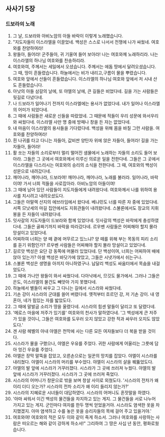## 사사기 5장

### 드보라의 노래
1. 그 날, 드보라와 아비노암의 아들 바락이 이렇게 노래했습니다.
2. "지도자들이 이스라엘을 이끌었네. 백성은 스스로 나서서 전쟁에 나가 싸웠네. 여호와를 찬양하여라!
3. 왕들아, 들어라! 군주들아, 귀 기울여 들어 보아라! 나는 여호와께 노래하리라. 나는 이스라엘의 하나님 여호와를 찬송하리라.
4. 여호와여, 주께서는 세일에서 오셨습니다. 주께서는 에돔 땅에서 달려오셨습니다. 그 때, 땅이 흔들렸습니다. 하늘에서는 비가 내리고,구름이 물을 뿌렸습니다.
5. 여호와 앞에서 산들이 흔들렸습니다. 이스라엘의 하나님 여호와 앞에서 저 시내 산도 흔들렸습니다.
6. 아낫의 아들 삼갈의 날에, 또 야엘의 날에, 큰 길들은 비었다네. 길을 가는 사람들은 뒷길로 다녔다네.
7. 나 드보라가 일어나기 전까지 이스라엘에는 용사가 없었다네. 내가 일어나 이스라엘의 어미가 되었다네.
8. 그 때에 사람들은 새로운 신들을 따랐었네. 그 때문에 적들이 우리 성문에 와서우리와 싸웠다네. 이스라엘 사만 명 중에 방패나 창을 든 자는 없었다네.
9. 내 마음이 이스라엘의 용사들을 기다렸다네. 백성을 위해 몸을 바칠 그런 사람을. 여호와를 찬양하여라!
10. 흰 나귀를 타고 다니는 자들아, 값비싼 양탄자 위에 앉은 자들아, 들어라! 길을 가는 자들아, 들어라!
11. 활 쏘는 자들의 소리로부터 멀리 떨어진 샘물에서 노래하는 자들의 소리도 들어 보아라. 그들은 그 곳에서 여호와께서 이루신 의로운 일을 전한다네. 그들은 그 곳에서 이스라엘을 다스리시는 여호와의 승리의 소식을 전한다네. 그 때, 여호와의 백성이 성문으로 내려갔다네.
12. 깨어나라, 깨어나라, 드보라여! 깨어나라, 깨어나라, 노래를 불러라. 일어나라, 바락이여! 가서 너희 적들을 사로잡아라. 아비노암의 아들이여!
13. 그 때에 남아 있던 사람들이 지도자들에게 내려왔다네. 여호와께서 나를 위하여 용사를 치시려고 내려오셨도다.
14. 그들은 아말렉 산지의 에브라임에서 왔다네. 베냐민도 너를 따른 자 중에 있었다네. 서쪽 므낫세의 마길 집안에서도 지휘관들이 내려왔다네. 스불론에서도 장교의 지휘봉을 든 자들이 내려왔다네.
15. 잇사갈의 지도자들이 드보라와 함께 있었다네. 잇사갈의 백성은 바락에게 충성하였다네. 그들은 골짜기까지 바락을 따라갔다네. 르우벤 사람들은 어찌해야 할지 몰라 망설이고 있었다네.
16. 어찌하여 너희는 양 떼 곁에 머무르고 있느냐? 양 떼를 위해 부는 목동의 피리 소리를 듣기 위함인가? 르우벤 사람들은 어찌해야 할지 몰라 망설이고 있었다네.
17. 길르앗 백성은 요단 강 동쪽에 머물러 있었다네. 단 백성이여, 너희는 어찌하여 배에 앉아 있는가? 아셀 백성은 바닷가에 앉았고, 그들은 시냇가에서 쉬는구나.
18. 스불론 백성은 생명을 아끼지 아니하였구나. 납달리 백성도 싸움터에서 목숨을 내걸었도다.
19. 그 때에 가나안 왕들이 와서 싸웠다네. 다아낙에서, 므깃도 물가에서. 그러나 그들은 은도, 이스라엘의 물건도 빼앗아 가지 못했다네.
20. 하늘에서 별들이 싸우고 그 다니는 길에서 시스라와 싸웠다네.
21. 기손 강이 시스라의 군대를 쓸어 버렸다네. 옛적부터 흐르던 강, 저 기손 강이. 내 영혼아, 네가 힘있는 자를 밟았도다.
22. 그 때에 말발굽 소리가 땅을 울렸다네. 시스라의 힘센 말들이 달리고 또 달렸다네.
23. '메로스 마을에 저주가 있기를' 여호와의 천사가 말하였다네. '그 백성에게 큰 저주가 있을 것이니, 그들은 여호와를 도우러 오지 않았고 강한 적과 싸우러 오지도 않았도다.'
24. 겐 사람 헤벨의 아내 야엘은 천막에 사는 다른 모든 여자들보다 더 복을 받을 것이다.
25. 시스라가 물을 구했으나, 야엘은 우유를 주었다. 귀한 사람에게 어울리는 그릇에 담아 엉긴 우유를 주었다.
26. 야엘은 장막 말뚝을 잡았고, 오른손으로는 일꾼의 망치를 잡았다. 야엘이 시스라를 내리쳤다. 야엘이 시스라의 머리를 부수었다. 야엘이 시스라의 살을 꿰뚫었도다.
27. 야엘의 발 앞에 시스라가 거꾸러졌다. 시스라가 그 곳에 쓰러져 누웠다. 야엘의 발 앞에 시스라가 거꾸러졌다. 시스라가 그 곳에 쓰러져 죽었다.
28. 시스라의 어머니가 창문으로 밖을 보며 창살 사이로 외쳤도다. '시스라의 전차가 왜 이리 더디 오는가? 시스라의 전차 소리가 왜 이리 들리지 않는가?'
29. 시스라의 지혜로운 시녀들이 대답하였다. 시스라의 어머니도 혼잣말을 하였다.
30. '아마 싸워서 이긴 백성의 물건들을 차지하고 있는 게지. 그 물건들을 서로 나누어 가지고 있는 게지. 군인마다 여자를 한두 명씩 얻었을거야. 시스라도 염색한 옷을 차지했겠지. 아마 염색하고 수를 놓은 옷을 승리자들의 목에 걸어 주고 있을거야.'
31. 여호와여! 여호와의 적은 모두 이와 같이 죽게 하소서. 그러나 여호와를 사랑하는 사람은 떠오르는 해와 같이 강하게 하소서!" 그리하여 그 땅은 사십 년 동안, 평화로웠습니다.